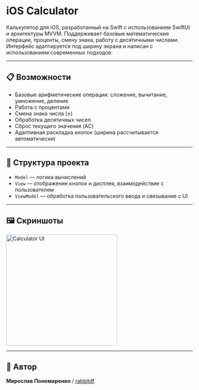 # iOS Calculator

Калькулятор для iOS, разработанный на Swift с использованием SwiftUI и архитектуры MVVM. Поддерживает базовые математические операции, проценты, смену знака, работу с десятичными числами. Интерфейс адаптируется под ширину экрана и написан с использованием современных подходов.

---

## 📋 Возможности

- Базовые арифметические операции: сложение, вычитание, умножение, деление  
- Работа с процентами  
- Смена знака числа (±)  
- Обработка десятичных чисел  
- Сброс текущего значения (AC)  
- Адаптивная раскладка кнопок (ширина рассчитывается автоматически)  

---

## 📁 Структура проекта

- `Model` — логика вычислений 
- `View` — отображение кнопок и дисплея, взаимодействие с пользователем 
- `ViewModel` — обработка пользовательского ввода и связывание с UI  

---

## 🖼️ Скриншоты

<img src="screenshots/screen1.png" width="300" alt="Calculator UI" />

---

## 👤 Автор

**Мирослав Пономаренко** / [rabbitdf](https://t.me/rabbitdf)


